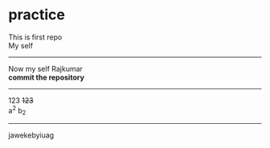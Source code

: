 # practice
This is first repo
<br>
My self 
<hr>
Now my self Rajkumar
<br>
<b> commit the repository</b>
<br>
<hr>
123
<del>123</del>
<br>
a<sup>2</sup>
b<sub>2</sub>
<hr>
jawekebyiuag
